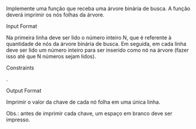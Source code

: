 Implemente uma função que receba uma árvore binária de busca. A função deverá imprimir os nós folhas da árvore.

Input Format

Na primeira linha deve ser lido o número inteiro N, que é referente à quantidade de nós da árvore binária de busca. Em seguida, em cada linha deve ser lido um número inteiro para ser inserido como nó na árvore (fazer isso até que N números sejam lidos).

Constraints

.

Output Format

Imprimir o valor da chave de cada nó folha em uma única linha.

Obs.: antes de imprimir cada chave, um espaço em branco deve ser impresso.